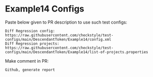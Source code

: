 # Example14 Configs
Paste below given to PR description to use such test configs:
```
Diff Regression config: https://raw.githubusercontent.com/checkstyle/test-configs/main/DescendantToken/Example14/config.xml
Diff Regression projects: https://raw.githubusercontent.com/checkstyle/test-configs/main/DescendantToken/Example14/list-of-projects.properties
```
Make comment in PR:
```
Github, generate report
```
